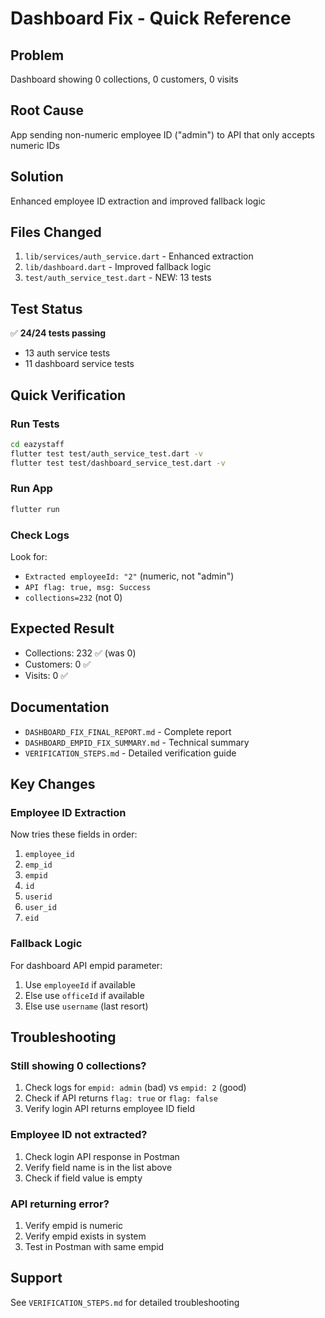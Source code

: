 # Dashboard Fix - Quick Reference

## Problem
Dashboard showing 0 collections, 0 customers, 0 visits

## Root Cause
App sending non-numeric employee ID ("admin") to API that only accepts numeric IDs

## Solution
Enhanced employee ID extraction and improved fallback logic

## Files Changed
1. `lib/services/auth_service.dart` - Enhanced extraction
2. `lib/dashboard.dart` - Improved fallback logic
3. `test/auth_service_test.dart` - NEW: 13 tests

## Test Status
✅ **24/24 tests passing**
- 13 auth service tests
- 11 dashboard service tests

## Quick Verification

### Run Tests
```bash
cd eazystaff
flutter test test/auth_service_test.dart -v
flutter test test/dashboard_service_test.dart -v
```

### Run App
```bash
flutter run
```

### Check Logs
Look for:
- `Extracted employeeId: "2"` (numeric, not "admin")
- `API flag: true, msg: Success`
- `collections=232` (not 0)

## Expected Result
- Collections: 232 ✅ (was 0)
- Customers: 0 ✅
- Visits: 0 ✅

## Documentation
- `DASHBOARD_FIX_FINAL_REPORT.md` - Complete report
- `DASHBOARD_EMPID_FIX_SUMMARY.md` - Technical summary
- `VERIFICATION_STEPS.md` - Detailed verification guide

## Key Changes

### Employee ID Extraction
Now tries these fields in order:
1. `employee_id`
2. `emp_id`
3. `empid`
4. `id`
5. `userid`
6. `user_id`
7. `eid`

### Fallback Logic
For dashboard API empid parameter:
1. Use `employeeId` if available
2. Else use `officeId` if available
3. Else use `username` (last resort)

## Troubleshooting

### Still showing 0 collections?
1. Check logs for `empid: admin` (bad) vs `empid: 2` (good)
2. Check if API returns `flag: true` or `flag: false`
3. Verify login API returns employee ID field

### Employee ID not extracted?
1. Check login API response in Postman
2. Verify field name is in the list above
3. Check if field value is empty

### API returning error?
1. Verify empid is numeric
2. Verify empid exists in system
3. Test in Postman with same empid

## Support
See `VERIFICATION_STEPS.md` for detailed troubleshooting
